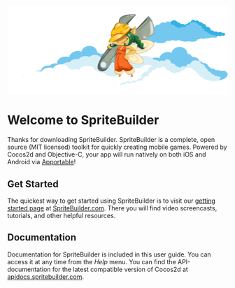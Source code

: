 ![image](intro-1.png?raw=true)

# Welcome to SpriteBuilder
Thanks for downloading SpriteBuilder. SpriteBuilder is a complete, open source (MIT licensed) toolkit for quickly creating mobile games. Powered by Cocos2d and Objective-C, your app will run natively on both iOS and Android via [Apportable](http://www.apportable.com)!

## Get Started
The quickest way to get started using SpriteBuilder is to visit our [getting started page](http://www.spritebuilder.com/getting-started/) at [SpriteBuilder.com](http://spritebuilder.com). There you will find video screencasts, tutorials, and other helpful resources.

## Documentation
Documentation for SpriteBuilder is included in this user guide. You can access it at any time from the *Help* menu. You can find the API-documentation for the latest compatible version of Cocos2d at [apidocs.spritebuilder.com](http://apidocs.spritebuilder.com).